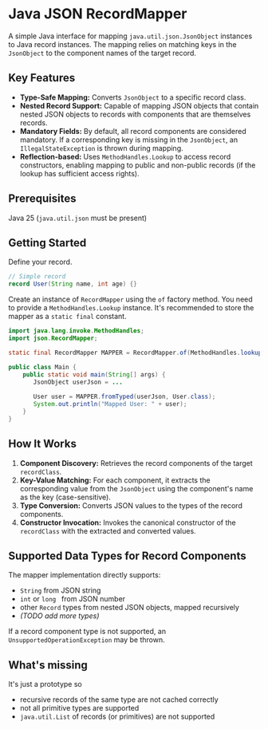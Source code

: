 # Java JSON RecordMapper

A simple Java interface for mapping `java.util.json.JsonObject` instances to Java record instances.
The mapping relies on matching keys in the `JsonObject` to the component names of the target record.

## Key Features

*   **Type-Safe Mapping:** Converts `JsonObject` to a specific record class.
*   **Nested Record Support:** Capable of mapping JSON objects that contain nested JSON objects to records with components that are themselves records.
*   **Mandatory Fields:** By default, all record components are considered mandatory. If a corresponding key is missing in the `JsonObject`, an `IllegalStateException` is thrown during mapping.
*   **Reflection-based:** Uses `MethodHandles.Lookup` to access record constructors, enabling mapping to public and non-public records (if the lookup has sufficient access rights).

## Prerequisites

Java 25 (`java.util.json` must be present)

## Getting Started

Define your record.

```java
// Simple record
record User(String name, int age) {}
```

Create an instance of `RecordMapper` using the `of` factory method.
You need to provide a `MethodHandles.Lookup` instance.
It's recommended to store the mapper as a `static final` constant.

```java
import java.lang.invoke.MethodHandles;
import json.RecordMapper;

static final RecordMapper MAPPER = RecordMapper.of(MethodHandles.lookup());

public class Main {
    public static void main(String[] args) {
       JsonObject userJson = ...
    
       User user = MAPPER.fromTyped(userJson, User.class);
       System.out.println("Mapped User: " + user);
    }
}
```

## How It Works

1.  **Component Discovery:** Retrieves the record components of the target `recordClass`.
2.  **Key-Value Matching:** For each component, it extracts the corresponding value from the `JsonObject`
    using the component's name as the key (case-sensitive).
3.  **Type Conversion:** Converts JSON values to the types of the record components.
4.  **Constructor Invocation:** Invokes the canonical constructor of the `recordClass`
    with the extracted and converted values.

## Supported Data Types for Record Components

The mapper implementation directly supports:

- `String` from JSON string
- `int` or `long ` from JSON number
- other `Record` types from nested JSON objects, mapped recursively
- *(TODO add more types)*

If a record component type is not supported, an `UnsupportedOperationException` may be thrown.

## What's missing

It's just a prototype so

- recursive records of the same type are not cached correctly
- not all primitive types are supported
- `java.util.List` of records (or primitives) are not supported
